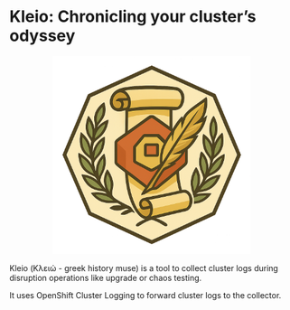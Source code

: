 # Kleio: Chronicling your cluster’s odyssey

<p align="center">
<img src="docs/kleio-gen-logo.png" width="350" alt="Kleio" />
</p>

Kleio (Κλειώ - greek history muse) is a tool to collect cluster logs during
disruption operations like upgrade or chaos testing.

It uses OpenShift Cluster Logging to forward cluster logs to the collector.
